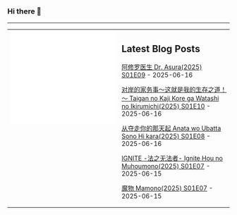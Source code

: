 ### Hi there 👋

<!--
**etng/etng** is a ✨ _special_ ✨ repository because its `README.md` (this file) appears on your GitHub profile.

Here are some ideas to get you started:

- 🔭 I’m currently working on ...
- 🌱 I’m currently learning ...
- 👯 I’m looking to collaborate on ...
- 🤔 I’m looking for help with ...
- 💬 Ask me about ...
- 📫 How to reach me: ...
- 😄 Pronouns: ...
- ⚡ Fun fact: ...
-->


---

<table>
<tr>
<td valign="top" width="50%">
<img src="metrics.svg" alt="Metric" />
</td>
<td valign="top" width="50%">

## Latest Blog Posts
<!-- blog start -->
[阿修罗医生 Dr. Asura(2025) S01E09](http://www.fanxinzhui.com/rr/2619#S01E09) - 2025-06-16

[对岸的家务事～这就是我的生存之道！～ Taigan no Kaji Kore ga Watashi no Ikirumichi(2025) S01E10](http://www.fanxinzhui.com/rr/2615#S01E10) - 2025-06-16

[从夺走你的那天起 Anata wo Ubatta Sono Hi kara(2025) S01E08](http://www.fanxinzhui.com/rr/2623#S01E08) - 2025-06-16

[IGNITE -法之无法者- Ignite Hou no Muhoumono(2025) S01E07](http://www.fanxinzhui.com/rr/2621#S01E07) - 2025-06-15

[魔物 Mamono(2025) S01E07](http://www.fanxinzhui.com/rr/2620#S01E07) - 2025-06-15
<!-- blog end -->

</td></tr></table>

